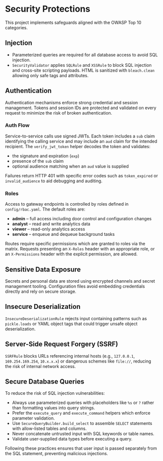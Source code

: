 # Security Protections

This project implements safeguards aligned with the OWASP Top 10 categories.

## Injection

- Parameterized queries are required for all database access to avoid SQL injection.
- `SecurityValidator` applies `SQLRule` and `XSSRule` to block SQL injection
  and cross-site scripting payloads. HTML is sanitized with `bleach.clean`
  allowing only safe tags and attributes.

## Authentication

Authentication mechanisms enforce strong credential and session management. Tokens and session IDs are protected and validated on every request to minimize the risk of broken authentication.

### Auth Flow

Service-to-service calls use signed JWTs. Each token includes a `sub` claim identifying the calling service and may include an `aud` claim for the intended recipient. The `verify_jwt_token` helper decodes the token and validates:

- the signature and expiration (`exp`)
- presence of the `sub` claim
- optional audience matching when an `aud` value is supplied

Failures return HTTP 401 with specific error codes such as `token_expired` or `invalid_audience` to aid debugging and auditing.

### Roles

Access to gateway endpoints is controlled by roles defined in `config/rbac.yaml`.
The default roles are:

- **admin** – full access including door control and configuration changes
- **analyst** – read and write analytics data
- **viewer** – read-only analytics access
- **service** – enqueue and dequeue background tasks

Routes require specific permissions which are granted to roles via the matrix.
Requests presenting an `X-Roles` header with an appropriate role, or an
`X-Permissions` header with the explicit permission, are allowed.

## Sensitive Data Exposure

Secrets and personal data are stored using encrypted channels and secret management tooling. Configuration files avoid embedding credentials directly and rely on secure storage.

## Insecure Deserialization

`InsecureDeserializationRule` rejects input containing patterns such as `pickle.loads` or YAML object tags that could trigger unsafe object deserialization.

## Server-Side Request Forgery (SSRF)

`SSRFRule` blocks URLs referencing internal hosts (e.g., `127.0.0.1`, `169.254.169.254`, `10.x.x.x`) or dangerous schemes like `file://`, reducing the risk of internal network access.

## Secure Database Queries

To reduce the risk of SQL injection vulnerabilities:

- Always use parameterized queries with placeholders like `%s` or `?` rather than formatting values into query strings.
- Prefer the `execute_query` and `execute_command` helpers which enforce parameter validation.
- Use `SecureQueryBuilder.build_select` to assemble `SELECT` statements with
  allow-listed tables and columns.
- Never concatenate untrusted input with SQL keywords or table names.
- Validate user-supplied data types before executing a query.

Following these practices ensures that user input is passed separately from the SQL statement, preventing malicious injections.
